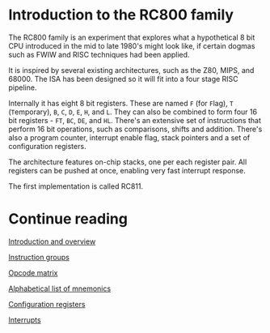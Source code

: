 # Introduction to the RC800 family

The RC800 family is an experiment that explores what a hypothetical 8 bit CPU introduced in the mid to late 1980's might look like, if certain dogmas such as FWIW and RISC techniques had been applied. 

It is inspired by several existing architectures, such as the Z80, MIPS, and 68000. The ISA has been designed so it will fit into a four stage RISC pipeline.

Internally it has eight 8 bit registers. These are named ```F``` (for ```F```lag), ```T``` (```T```emporary), ```B```, ```C```, ```D```, ```E```, ```H```, and ```L```. They can also be combined to form four 16 bit registers - ```FT```, ```BC```, ```DE```, and ```HL```. There's an extensive set of instructions that perform 16 bit operations, such as comparisons, shifts and addition. There's also a program counter, interrupt enable flag, stack pointers and a set of configuration registers.

The architecture features on-chip stacks, one per each register pair. All registers can be pushed at once, enabling very fast interrupt response.

The first implementation is called RC811.

# Continue reading
[Introduction and overview](docs/Introduction.md)

[Instruction groups](docs/InstructionGroups.md)

[Opcode matrix](docs/OpcodeMatrix.md)

[Alphabetical list of mnemonics](docs/AlphabeticalMnemonics.md)

[Configuration registers](docs/ConfigurationRegisters.md)

[Interrupts](docs/Interrupts.md)
